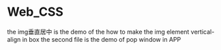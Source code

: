 # Web_CSS
the img垂直居中 is the demo of the how to make the img element vertical-align in box
the second file is the demo of pop window in APP
